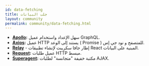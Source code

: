 ```yaml
---
id: data-fetching
title: جلب البيانات
layout: community
permalink: community/data-fetching.html
---
```


* **[Apollo](https://www.apollographql.com/docs/react/):** سهل الإعداد واستخدام عميل GraphQL.
* **[Axios](https://github.com/mzabriskie/axios):** عميل HTTP يستند إلى الوعد ( Promise ) للمتصفح و نود جي إس.
* **[Relay](https://facebook.github.io/relay/docs/en/new-in-relay-modern.html)** - إطار جافا سكريبت لإنشاء تطبيقات React المبنية على البيانات.
* **[Request](https://github.com/request/request):** عميل طلبات HTTP مبسط.
* **[Superagent](https://visionmedia.github.io/superagent/):** مكتبة خفيفة "متجانسة" لطلبات AJAX.
